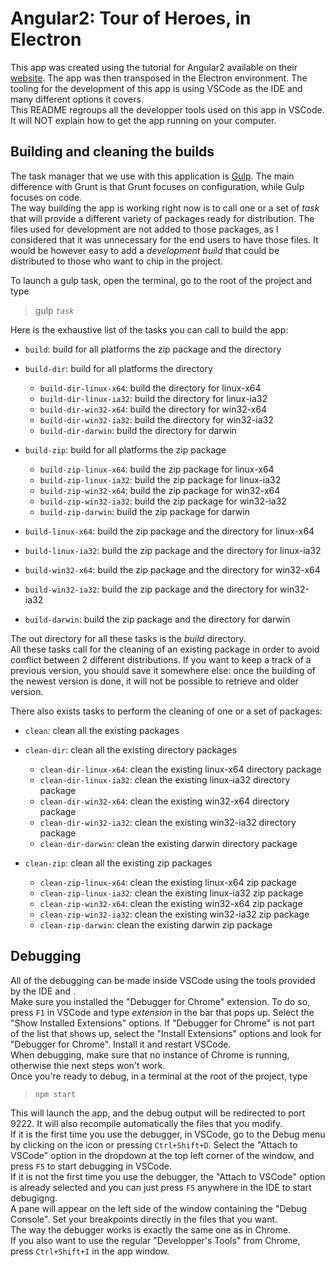 # Angular2: Tour of Heroes, in Electron

This app was created using the tutorial for Angular2 available on their [website](https://angular.io/docs/ts/latest/tutorial/toh-pt1.html). The app was then transposed in the Electron environment. The tooling for the development of this app is using VSCode as the IDE and many different options it covers.  
This README regroups all the developper tools used on this app in VSCode. It will NOT explain how to get the app running on your computer.

## Building and cleaning the builds

The task manager that we use with this application is [Gulp](http://gulpjs.com/). The main difference with Grunt is that Grunt focuses on configuration, while Gulp focuses on code.  
The way building the app is working right now is to call one or a set of _task_ that will provide a different variety of packages ready for distribution. The files used for development are not added to those packages, as I considered that it was unnecessary for the end users to have those files. It would be however easy to add a _development build_ that could be distributed to those who want to chip in the project.

To launch a gulp task, open the terminal, go to the root of the project and type
> gulp _`task`_  

Here is the exhaustive list of the tasks you can call to build the app:

* `build`: build for all platforms the zip package and the directory

 * `build-dir`: build for all platforms the directory
 
   * `build-dir-linux-x64`: build the directory for linux-x64
   * `build-dir-linux-ia32`: build the directory for linux-ia32
   * `build-dir-win32-x64`: build the directory for win32-x64
   * `build-dir-win32-ia32`: build the directory for win32-ia32
   * `build-dir-darwin`: build the directory for darwin
 * `build-zip`: build for all platforms the zip package
 
   * `build-zip-linux-x64`: build the zip package for linux-x64
   * `build-zip-linux-ia32`: build the zip package for linux-ia32
   * `build-zip-win32-x64`: build the zip package for win32-x64
   * `build-zip-win32-ia32`: build the zip package for win32-ia32
   * `build-zip-darwin`: build the zip package for darwin
   
 * `build-linux-x64`: build the zip package and the directory for linux-x64
 
 * `build-linux-ia32`: build the zip package and the directory for linux-ia32
 
 * `build-win32-x64`: build the zip package and the directory for win32-x64
 
 * `build-win32-ia32`: build the zip package and the directory for win32-ia32
 
 * `build-darwin`: build the zip package and the directory for darwin  
 
 
The out directory for all these tasks is the _build_ directory.  
All these tasks call for the cleaning of an existing package in order to avoid conflict between 2 different distributions. If you want to keep a track of a previous version, you should save it somewhere else: once the building of the newest version is done, it will not be possible to retrieve and older version.

There also exists tasks to perform the cleaning of one or a set of packages:

* `clean`: clean all the existing packages

 * `clean-dir`: clean all the existing directory packages
 
   * `clean-dir-linux-x64`: clean the existing linux-x64 directory package
   * `clean-dir-linux-ia32`: clean the existing linux-ia32 directory package
   * `clean-dir-win32-x64`: clean the existing win32-x64 directory package
   * `clean-dir-win32-ia32`: clean the existing win32-ia32 directory package
   * `clean-dir-darwin`: clean the existing darwin directory package 
 * `clean-zip`: clean all the existing zip packages
  
   * `clean-zip-linux-x64`: clean the existing linux-x64 zip package
   * `clean-zip-linux-ia32`: clean the existing linux-ia32 zip package
   * `clean-zip-win32-x64`: clean the existing win32-x64 zip package
   * `clean-zip-win32-ia32`: clean the existing win32-ia32 zip package
   * `clean-zip-darwin`: clean the existing darwin zip package
   
## Debugging

All of the debugging can be made inside VSCode using the tools provided by the IDE and .  
Make sure you installed the "Debugger for Chrome" extension. To do so, press `F1` in VSCode and type _extension_ in the bar that pops up. Select the "Show Installed Extensions" options. If "Debugger for Chrome" is not part of the list that shows up, select the "Install Extensions" options and look for "Debugger for Chrome". Install it and restart VSCode.  
When debugging, make sure that no instance of Chrome is running, otherwise thie next steps won't work.  
Once you're ready to debug, in a terminal at the root of the project, type
> `npm start`

This will launch the app, and the debug output will be redirected to port 9222. It will also recompile automatically the files that you modify.  
If it is the first time you use the debugger, in VSCode, go to the Debug menu by clicking on the icon or pressing `Ctrl+Shift+D`. Select the "Attach to VSCode" option in the dropdown at the top left corner of the window, and press `F5` to start debugging in VSCode.  
If it is not the first time you use the debugger, the "Attach to VSCode" option is already selected and you can just press `F5` anywhere in the IDE to start debugigng.  
A pane will appear on the left side of the window containing the "Debug Console". Set your breakpoints directly in the files that you want.  
The way the debugger works is exactly the same one as in Chrome.  
If you also want to use the regular "Developper's Tools" from Chrome, press `Ctrl+Shift+I` in the app window. 